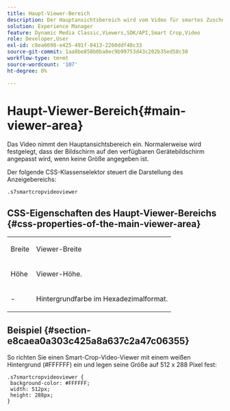```yaml
---
title: Haupt-Viewer-Bereich
description: Der Hauptansichtsbereich wird vom Video für smartes Zuschneiden eingenommen. Normalerweise wird festgelegt, dass der Bildschirm auf den verfügbaren Gerätebildschirm angepasst wird, wenn keine Größe angegeben ist.
solution: Experience Manager
feature: Dynamic Media Classic,Viewers,SDK/API,Smart Crop,Video
role: Developer,User
exl-id: c8ea6698-e425-491f-8413-2260ddf40c33
source-git-commit: 1aa8be858b0ba8ec9b99753d43c202b35ed58c30
workflow-type: tm+mt
source-wordcount: '107'
ht-degree: 0%

---
```


# Haupt-Viewer-Bereich{#main-viewer-area}

Das Video nimmt den Hauptansichtsbereich ein. Normalerweise wird festgelegt, dass der Bildschirm auf den verfügbaren Gerätebildschirm angepasst wird, wenn keine Größe angegeben ist.

<!--<a id="section_061E550C1C1D4DB2BD663A898895B38C"></a>-->

Der folgende CSS-Klassenselektor steuert die Darstellung des Anzeigebereichs:

```
.s7smartcropvideoviewer 
```

## CSS-Eigenschaften des Haupt-Viewer-Bereichs {#css-properties-of-the-main-viewer-area}

<table id="table_C48C56E696304C9BAFEE71BA9EA9A174"> 
 <tbody> 
  <tr> 
   <td colname="col1"> <p> <span class="codeph"> Breite </span> </p> </td> 
   <td colname="col2"> <p>Viewer-Breite </p> </td> 
  </tr> 
  <tr> 
   <td colname="col1"> <p> <span class="codeph"> Höhe </span> </p> </td> 
   <td colname="col2"> <p>Viewer-Höhe. </p> </td> 
  </tr> 
  <tr> 
   <td colname="col1"> <p> <span class="codeph">-</span> </p> </td> 
   <td colname="col2"> <p> Hintergrundfarbe im Hexadezimalformat. </p> </td> 
  </tr> 
 </tbody> 
</table>

## Beispiel {#section-e8caea0a303c425a8a637c2a47c06355}

So richten Sie einen Smart-Crop-Video-Viewer mit einem weißen Hintergrund (#FFFFFF) ein und legen seine Größe auf 512 x 288 Pixel fest:

```
.s7smartcropvideoviewer { 
 background-color: #FFFFFF; 
 width: 512px; 
 height: 288px;  
}
```
